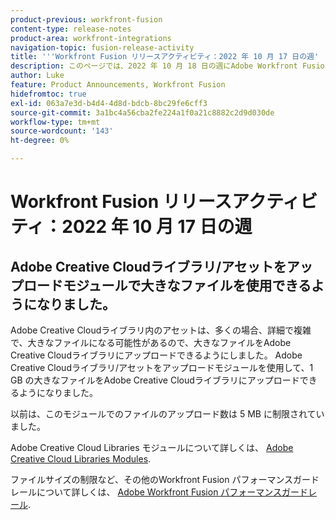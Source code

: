 ```yaml
---
product-previous: workfront-fusion
content-type: release-notes
product-area: workfront-integrations
navigation-topic: fusion-release-activity
title: '''Workfront Fusion リリースアクティビティ：2022 年 10 月 17 日の週'
description: このページでは、2022 年 10 月 18 日の週にAdobe Workfront Fusion でおこなわれたすべての機能強化について説明します。
author: Luke
feature: Product Announcements, Workfront Fusion
hidefromtoc: true
exl-id: 063a7e3d-b4d4-4d8d-bdcb-8bc29fe6cff3
source-git-commit: 3a1bc4a56cba2fe224a1f0a21c8882c2d9d030de
workflow-type: tm+mt
source-wordcount: '143'
ht-degree: 0%

---
```


# Workfront Fusion リリースアクティビティ：2022 年 10 月 17 日の週

## Adobe Creative Cloudライブラリ/アセットをアップロードモジュールで大きなファイルを使用できるようになりました。

Adobe Creative Cloudライブラリ内のアセットは、多くの場合、詳細で複雑で、大きなファイルになる可能性があるので、大きなファイルをAdobe Creative Cloudライブラリにアップロードできるようにしました。 Adobe Creative Cloudライブラリ/アセットをアップロードモジュールを使用して、1 GB の大きなファイルをAdobe Creative Cloudライブラリにアップロードできるようになりました。

以前は、このモジュールでのファイルのアップロード数は 5 MB に制限されていました。

Adobe Creative Cloud Libraries モジュールについて詳しくは、 [Adobe Creative Cloud Libraries Modules](/help/quicksilver/workfront-fusion/apps-and-their-modules/creative-cloud-libraries-modules.md).

ファイルサイズの制限など、その他のWorkfront Fusion パフォーマンスガードレールについて詳しくは、 [Adobe Workfront Fusion パフォーマンスガードレール](/help/quicksilver/workfront-fusion/get-started/fusion-performance-guardrails.md).
